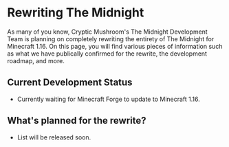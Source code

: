 # Rewriting The Midnight
As many of you know, Cryptic Mushroom's The Midnight Development Team is planning on completely rewriting the entirety of The Midnight for Minecraft 1.16. On this page, you will find various pieces of information such as what we have publically confirmed for the rewrite, the development roadmap, and more.

## Current Development Status
- Currently waiting for Minecraft Forge to update to Minecraft 1.16.

## What's planned for the rewrite?
- List will be released soon.